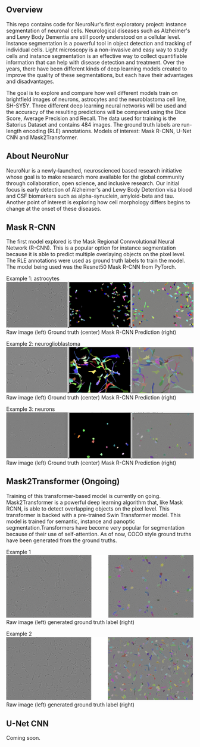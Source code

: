 <h2><b>Overview</b></h2>

This repo contains code for NeuroNur's first exploratory project: instance segmentation of neuronal cells. Neurological diseases such as Alzheimer's and Lewy Body Dementia are still poorly understood on a cellular level. Instance segmentation is a powerful tool in object detection and tracking of individual cells. Light microscopy is a non-invasive and easy way to study cells and instance segmentation is an effective way to collect quantifiable information that can help with disease detection and treatment. Over the years, there have been different kinds of deep learning models created to improve the quality of these segmentations, but each have their advantages and disadvantages. 

The goal is to explore and compare how well different models train on brightfield images of neurons, astrocytes and the neuroblastoma cell line, SH-SY5Y. Three different deep learning neural networks will be used and the accuracy of the resulting predictions will be compared using the Dice Score, Average Precision and Recall. The data used for training is the Satorius Dataset and contains 484 images. The ground truth labels are run-length encoding (RLE) annotations. Models of interest: Mask R-CNN, U-Net CNN and Mask2Transformer. 

<h2><b>About NeuroNur</b></h2>

NeuroNur is a newly-launched, neuroscienced based research initiative whose goal is to make research more available for the global community through collaboration, open science, and inclusive research. Our initial focus is early detection of Alzheimer's and Lewy Body Detention visa blood and CSF biomarkers such as alpha-synuclein, amyloid-beta and tau. Another point of interest is exploring how cell morphology differs begins to change at the onset of these diseases. 

<h2><b>Mask R-CNN</b></h2>

The first model explored is the Mask Regional Connvolutional Neural Network (R-CNN). This is a popular option for instance segmentation because it is able to predict multiple overlaying objects on the pixel level. The RLE annotations were used as ground truth labels to train the model. The model being used was the Resnet50 Mask R-CNN from PyTorch. 

Example 1: astrocytes
![alt text](images/image-1.png)
Raw image (left) Ground truth (center) Mask R-CNN Prediction (right)

Example 2: neuroglioblastoma
![alt text](images/image-2.png)
Raw image (left) Ground truth (center) Mask R-CNN Prediction (right)

Example 3: neurons
![alt text](images/image-3.png)
Raw image (left) Ground truth (center) Mask R-CNN Prediction (right)

<h2>Mask2Transformer (Ongoing) </h2>

Training of this transformer-based model is currently on going. Mask2Transformer is a powerful deep learning algorithm that, like Mask RCNN, is able to detect overlapping objects on the pixel level. This transformer is backed with a pre-trained Swin Transformer model. This model is trained for semantic, instance and panoptic segmentation.Transformers have become very popular for segmentation because of their use of self-attention. As of now, COCO style ground truths have been generated from the ground truths.

Example 1
![alt text](images/image-5.png)
Raw image (left) generated ground truth label (right)

Example 2
![alt text](images/image-6.png)
Raw image (left) generated ground truth label (right)

<h2>U-Net CNN</h2>
Coming soon.